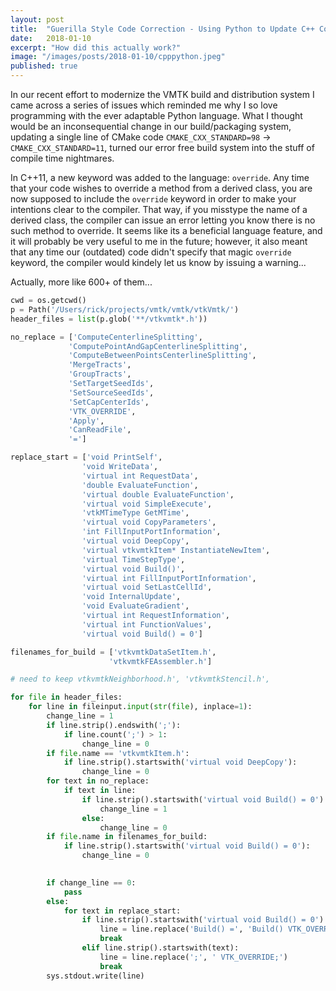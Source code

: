 ```yaml
---
layout: post
title:  "Guerilla Style Code Correction - Using Python to Update C++ Code"
date:   2018-01-10
excerpt: "How did this actually work?"
image: "/images/posts/2018-01-10/cpppython.jpeg"
published: true
---
```


In our recent effort to modernize the VMTK build and distribution system I came across a series of issues which reminded me why I so love programming with the ever adaptable Python language. What I thought would be an inconsequential change in our build/packaging system, updating a single line of CMake code `CMAKE_CXX_STANDARD=98` -> `CMAKE_CXX_STANDARD=11`, turned our error free build system into the stuff of compile time nightmares. 

 In C++11, a new keyword was added to the language: `override`. Any time that your code wishes to override a method from a derived class, you are now supposed to include the `override` keyword in order to make your intentions clear to the compiler. That way, if you misstype the name of a derived class, the compiler can issue an error letting you know there is no such method to override. It seems like its a beneficial language feature, and it will probably be very useful to me in the future; however, it also meant that any time our (outdated) code didn't specify that magic `override` keyword, the compiler would kindely let us know by issuing a warning...

 Actually, more like 600+ of them... 

```python
cwd = os.getcwd()
p = Path('/Users/rick/projects/vmtk/vmtk/vtkVmtk/')
header_files = list(p.glob('**/vtkvmtk*.h'))

no_replace = ['ComputeCenterlineSplitting', 
             'ComputePointAndGapCenterlineSplitting', 
             'ComputeBetweenPointsCenterlineSplitting',
             'MergeTracts',
             'GroupTracts',
             'SetTargetSeedIds',
             'SetSourceSeedIds',
             'SetCapCenterIds',
             'VTK_OVERRIDE',
             'Apply',
             'CanReadFile',
             '=']

replace_start = ['void PrintSelf',
                'void WriteData',
                'virtual int RequestData',
                'double EvaluateFunction',
                'virtual double EvaluateFunction',
                'virtual void SimpleExecute',
                'vtkMTimeType GetMTime',
                'virtual void CopyParameters',
                'int FillInputPortInformation',
                'virtual void DeepCopy',
                'virtual vtkvmtkItem* InstantiateNewItem',
                'virtual TimeStepType',
                'virtual void Build()',
                'virtual int FillInputPortInformation',
                'virtual void SetLastCellId',
                'void InternalUpdate',
                'void EvaluateGradient',
                'virtual int RequestInformation',
                'virtual int FunctionValues',
                'virtual void Build() = 0']

filenames_for_build = ['vtkvmtkDataSetItem.h',
                      'vtkvmtkFEAssembler.h']

# need to keep vtkvmtkNeighborhood.h', 'vtkvmtkStencil.h',
```

```python
for file in header_files:
    for line in fileinput.input(str(file), inplace=1): 
        change_line = 1
        if line.strip().endswith(';'):
            if line.count(';') > 1:
                change_line = 0
        if file.name == 'vtkvmtkItem.h':
            if line.strip().startswith('virtual void DeepCopy'):
                change_line = 0                
        for text in no_replace:
            if text in line:
                if line.strip().startswith('virtual void Build() = 0'):
                    change_line = 1
                else:
                    change_line = 0
        if file.name in filenames_for_build:
            if line.strip().startswith('virtual void Build() = 0'):
                change_line = 0

                
        if change_line == 0:
            pass
        else:
            for text in replace_start:
                if line.strip().startswith('virtual void Build() = 0'):
                    line = line.replace('Build() =', 'Build() VTK_OVERRIDE =')
                    break
                elif line.strip().startswith(text):
                    line = line.replace(';', ' VTK_OVERRIDE;')
                    break
        sys.stdout.write(line)
```


